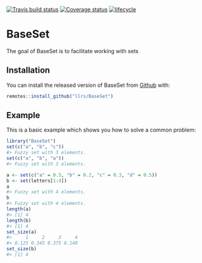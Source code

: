 
<!-- README.md is generated from README.Rmd. Please edit that file -->
[![Travis build status](https://travis-ci.org/llrs/BaseSet.svg?branch=master)](https://travis-ci.org/llrs/BaseSet) [![Coverage status](https://codecov.io/gh/llrs/BaseSet/branch/master/graph/badge.svg)](https://codecov.io/github/llrs/BaseSet?branch=master) [![lifecycle](https://img.shields.io/badge/lifecycle-experimental-orange.svg)](https://www.tidyverse.org/lifecycle/#experimental)

BaseSet
=======

The goal of BaseSet is to facilitate working with sets

Installation
------------

You can install the released version of BaseSet from [Github](https://github.com/llrs/BaseSet) with:

``` r
remotes::install_github("llrs/BaseSet")
```

Example
-------

This is a basic example which shows you how to solve a common problem:

``` r
library("BaseSet")
set(c("a", "b", "c"))
#> Fuzzy set with 3 elements.
set(c("a", "b", "a"))
#> Fuzzy set with 3 elements.
```

``` r
a <- set(c("a" = 0.5, "b" = 0.2, "c" = 0.3, "d" = 0.5))
b <- set(letters[1:4])
a
#> Fuzzy set with 4 elements.
b
#> Fuzzy set with 4 elements.
length(a)
#> [1] 4
length(b)
#> [1] 4
set_size(a)
#>     1     2     3     4 
#> 0.125 0.345 0.375 0.140
set_size(b)
#> [1] 4
```
